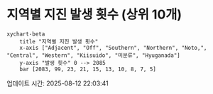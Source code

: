 # 지역별 지진 발생 횟수 (상위 10개)

```mermaid
xychart-beta
    title "지역별 지진 발생 횟수"
    x-axis ["Adjacent", "Off", "Southern", "Northern", "Noto,", "Central", "Western", "Kiisuido", "미분류", "Hyuganada"]
    y-axis "발생 횟수" 0 --> 2085
    bar [2083, 99, 23, 21, 15, 13, 10, 8, 7, 5]
```

업데이트 시간: 2025-08-12 22:03:41
